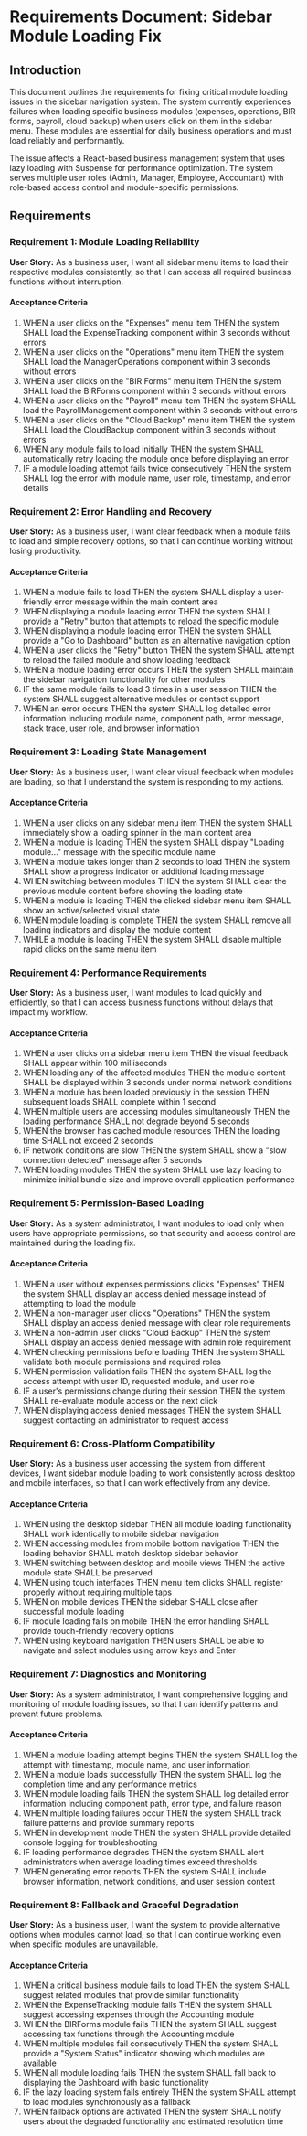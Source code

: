 # Requirements Document: Sidebar Module Loading Fix

## Introduction

This document outlines the requirements for fixing critical module loading issues in the sidebar navigation system. The system currently experiences failures when loading specific business modules (expenses, operations, BIR forms, payroll, cloud backup) when users click on them in the sidebar menu. These modules are essential for daily business operations and must load reliably and performantly.

The issue affects a React-based business management system that uses lazy loading with Suspense for performance optimization. The system serves multiple user roles (Admin, Manager, Employee, Accountant) with role-based access control and module-specific permissions.

## Requirements

### Requirement 1: Module Loading Reliability

**User Story:** As a business user, I want all sidebar menu items to load their respective modules consistently, so that I can access all required business functions without interruption.

#### Acceptance Criteria

1. WHEN a user clicks on the "Expenses" menu item THEN the system SHALL load the ExpenseTracking component within 3 seconds without errors
2. WHEN a user clicks on the "Operations" menu item THEN the system SHALL load the ManagerOperations component within 3 seconds without errors
3. WHEN a user clicks on the "BIR Forms" menu item THEN the system SHALL load the BIRForms component within 3 seconds without errors
4. WHEN a user clicks on the "Payroll" menu item THEN the system SHALL load the PayrollManagement component within 3 seconds without errors
5. WHEN a user clicks on the "Cloud Backup" menu item THEN the system SHALL load the CloudBackup component within 3 seconds without errors
6. WHEN any module fails to load initially THEN the system SHALL automatically retry loading the module once before displaying an error
7. IF a module loading attempt fails twice consecutively THEN the system SHALL log the error with module name, user role, timestamp, and error details

### Requirement 2: Error Handling and Recovery

**User Story:** As a business user, I want clear feedback when a module fails to load and simple recovery options, so that I can continue working without losing productivity.

#### Acceptance Criteria

1. WHEN a module fails to load THEN the system SHALL display a user-friendly error message within the main content area
2. WHEN displaying a module loading error THEN the system SHALL provide a "Retry" button that attempts to reload the specific module
3. WHEN displaying a module loading error THEN the system SHALL provide a "Go to Dashboard" button as an alternative navigation option
4. WHEN a user clicks the "Retry" button THEN the system SHALL attempt to reload the failed module and show loading feedback
5. WHEN a module loading error occurs THEN the system SHALL maintain the sidebar navigation functionality for other modules
6. IF the same module fails to load 3 times in a user session THEN the system SHALL suggest alternative modules or contact support
7. WHEN an error occurs THEN the system SHALL log detailed error information including module name, component path, error message, stack trace, user role, and browser information

### Requirement 3: Loading State Management

**User Story:** As a business user, I want clear visual feedback when modules are loading, so that I understand the system is responding to my actions.

#### Acceptance Criteria

1. WHEN a user clicks on any sidebar menu item THEN the system SHALL immediately show a loading spinner in the main content area
2. WHEN a module is loading THEN the system SHALL display "Loading module..." message with the specific module name
3. WHEN a module takes longer than 2 seconds to load THEN the system SHALL show a progress indicator or additional loading message
4. WHEN switching between modules THEN the system SHALL clear the previous module content before showing the loading state
5. WHEN a module is loading THEN the clicked sidebar menu item SHALL show an active/selected visual state
6. WHEN module loading is complete THEN the system SHALL remove all loading indicators and display the module content
7. WHILE a module is loading THEN the system SHALL disable multiple rapid clicks on the same menu item

### Requirement 4: Performance Requirements

**User Story:** As a business user, I want modules to load quickly and efficiently, so that I can access business functions without delays that impact my workflow.

#### Acceptance Criteria

1. WHEN a user clicks on a sidebar menu item THEN the visual feedback SHALL appear within 100 milliseconds
2. WHEN loading any of the affected modules THEN the module content SHALL be displayed within 3 seconds under normal network conditions
3. WHEN a module has been loaded previously in the session THEN subsequent loads SHALL complete within 1 second
4. WHEN multiple users are accessing modules simultaneously THEN the loading performance SHALL not degrade beyond 5 seconds
5. WHEN the browser has cached module resources THEN the loading time SHALL not exceed 2 seconds
6. IF network conditions are slow THEN the system SHALL show a "slow connection detected" message after 5 seconds
7. WHEN loading modules THEN the system SHALL use lazy loading to minimize initial bundle size and improve overall application performance

### Requirement 5: Permission-Based Loading

**User Story:** As a system administrator, I want modules to load only when users have appropriate permissions, so that security and access control are maintained during the loading fix.

#### Acceptance Criteria

1. WHEN a user without expenses permissions clicks "Expenses" THEN the system SHALL display an access denied message instead of attempting to load the module
2. WHEN a non-manager user clicks "Operations" THEN the system SHALL display an access denied message with clear role requirements
3. WHEN a non-admin user clicks "Cloud Backup" THEN the system SHALL display an access denied message with admin role requirement
4. WHEN checking permissions before loading THEN the system SHALL validate both module permissions and required roles
5. WHEN permission validation fails THEN the system SHALL log the access attempt with user ID, requested module, and user role
6. IF a user's permissions change during their session THEN the system SHALL re-evaluate module access on the next click
7. WHEN displaying access denied messages THEN the system SHALL suggest contacting an administrator to request access

### Requirement 6: Cross-Platform Compatibility

**User Story:** As a business user accessing the system from different devices, I want sidebar module loading to work consistently across desktop and mobile interfaces, so that I can work effectively from any device.

#### Acceptance Criteria

1. WHEN using the desktop sidebar THEN all module loading functionality SHALL work identically to mobile sidebar navigation
2. WHEN accessing modules from mobile bottom navigation THEN the loading behavior SHALL match desktop sidebar behavior
3. WHEN switching between desktop and mobile views THEN the active module state SHALL be preserved
4. WHEN using touch interfaces THEN menu item clicks SHALL register properly without requiring multiple taps
5. WHEN on mobile devices THEN the sidebar SHALL close after successful module loading
6. IF module loading fails on mobile THEN the error handling SHALL provide touch-friendly recovery options
7. WHEN using keyboard navigation THEN users SHALL be able to navigate and select modules using arrow keys and Enter

### Requirement 7: Diagnostics and Monitoring

**User Story:** As a system administrator, I want comprehensive logging and monitoring of module loading issues, so that I can identify patterns and prevent future problems.

#### Acceptance Criteria

1. WHEN a module loading attempt begins THEN the system SHALL log the attempt with timestamp, module name, and user information
2. WHEN a module loads successfully THEN the system SHALL log the completion time and any performance metrics
3. WHEN module loading fails THEN the system SHALL log detailed error information including component path, error type, and failure reason
4. WHEN multiple loading failures occur THEN the system SHALL track failure patterns and provide summary reports
5. WHEN in development mode THEN the system SHALL provide detailed console logging for troubleshooting
6. IF loading performance degrades THEN the system SHALL alert administrators when average loading times exceed thresholds
7. WHEN generating error reports THEN the system SHALL include browser information, network conditions, and user session context

### Requirement 8: Fallback and Graceful Degradation

**User Story:** As a business user, I want the system to provide alternative options when modules cannot load, so that I can continue working even when specific modules are unavailable.

#### Acceptance Criteria

1. WHEN a critical business module fails to load THEN the system SHALL suggest related modules that provide similar functionality
2. WHEN the ExpenseTracking module fails THEN the system SHALL suggest accessing expenses through the Accounting module
3. WHEN the BIRForms module fails THEN the system SHALL suggest accessing tax functions through the Accounting module
4. WHEN multiple modules fail consecutively THEN the system SHALL provide a "System Status" indicator showing which modules are available
5. WHEN all module loading fails THEN the system SHALL fall back to displaying the Dashboard with basic functionality
6. IF the lazy loading system fails entirely THEN the system SHALL attempt to load modules synchronously as a fallback
7. WHEN fallback options are activated THEN the system SHALL notify users about the degraded functionality and estimated resolution time
